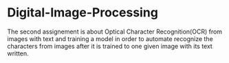 # Digital-Image-Processing
The second assignement is about Optical Character Recognition(OCR) from images with text and training a model in order to automate recognize the characters from images after it is trained to one given image with its text written.